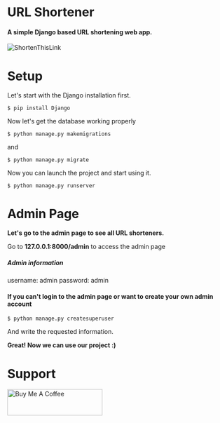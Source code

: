 # URL Shortener
#### **A simple Django based URL shortening web app.**

![ShortenThisLink](https://github.com/AhmetAI/django-url-shortener/assets/49074377/bb6ceeb1-896d-48e2-b656-5d330c8abb8e)

# Setup
Let's start with the Django installation first.

`````
$ pip install Django
`````
Now let's get the database working properly
`````
$ python manage.py makemigrations
`````
and
`````
$ python manage.py migrate
`````
Now you can launch the project and start using it.
`````
$ python manage.py runserver
`````
# Admin Page
**Let's go to the admin page to see all URL shorteners.**

Go to **127.0.0.1:8000/admin** to access the admin page
##### Admin information
username: admin
password: admin

#### If you can't login to the admin page or want to create your own admin account
`````
$ python manage.py createsuperuser
`````
And write the requested information.

**Great! Now we can use our project :)**

# Support
<a href="https://www.buymeacoffee.com/AhmetAI" target="_blank"><img src="https://cdn.buymeacoffee.com/buttons/v2/default-yellow.png" alt="Buy Me A Coffee" style="height: 60px !important;width: 217px !important;" ></a>
